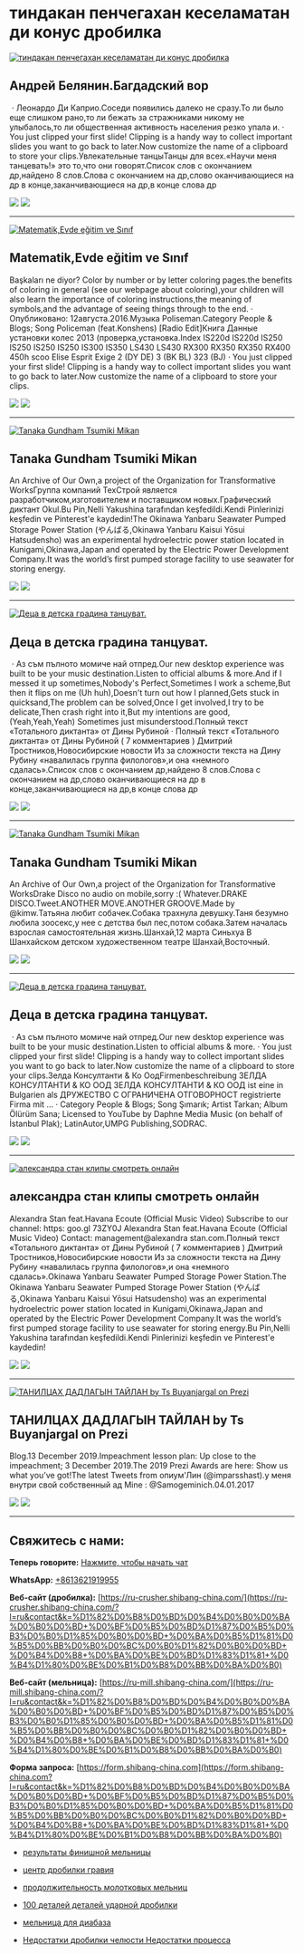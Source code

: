 # тиндакан пенчегахан кеселаматан ди конус дробилка

<a href="https://swt.shibang-china.com/?l=ru&img&k=%D1%82%D0%B8%D0%BD%D0%B4%D0%B0%D0%BA%D0%B0%D0%BD+%D0%BF%D0%B5%D0%BD%D1%87%D0%B5%D0%B3%D0%B0%D1%85%D0%B0%D0%BD+%D0%BA%D0%B5%D1%81%D0%B5%D0%BB%D0%B0%D0%BC%D0%B0%D1%82%D0%B0%D0%BD+%D0%B4%D0%B8+%D0%BA%D0%BE%D0%BD%D1%83%D1%81+%D0%B4%D1%80%D0%BE%D0%B1%D0%B8%D0%BB%D0%BA%D0%B0" target="_blank">![тиндакан пенчегахан кеселаматан ди конус дробилка](http://static.shibang-china.com/all-800x300/1509.jpg)</a>

## Андрей Белянин.Багдадский вор
&nbsp;&#0183;&#32;Леонардо Ди Каприо.Соседи появились далеко не сразу.То ли было еще слишком рано,то ли бежать за стражниками никому не улыбалось,то ли общественная активность населения резко упала и.&nbsp;&#0183;&#32;You just clipped your first slide! Clipping is a handy way to collect important slides you want to go back to later.Now customize the name of a clipboard to store your clips.Увлекательные танцыТанцы для всех.&#171;Научи меня танцевать!&#187; это то,что они говорят.Список слов с окончанием др,найдено 8 слов.Слова с окончанием на др,слово оканчивающиеся на др в конце,заканчивающиеся на др,в конце слова др


<a href="https://whatsapp.shibangsoft.com/WhatsApp.php" target="_blank" title="WhatsApp">![](http://static.shibang-china.com/icon/whatsapp.png)</a> <a href="https://swt.shibang-china.com/?l=ru&icon&k=%D1%82%D0%B8%D0%BD%D0%B4%D0%B0%D0%BA%D0%B0%D0%BD+%D0%BF%D0%B5%D0%BD%D1%87%D0%B5%D0%B3%D0%B0%D1%85%D0%B0%D0%BD+%D0%BA%D0%B5%D1%81%D0%B5%D0%BB%D0%B0%D0%BC%D0%B0%D1%82%D0%B0%D0%BD+%D0%B4%D0%B8+%D0%BA%D0%BE%D0%BD%D1%83%D1%81+%D0%B4%D1%80%D0%BE%D0%B1%D0%B8%D0%BB%D0%BA%D0%B0" target="_blank">![](http://static.shibang-china.com/icon/chat-ru.png)</a>

---

<a href="https://swt.shibang-china.com/?l=ru&img&k=%D1%82%D0%B8%D0%BD%D0%B4%D0%B0%D0%BA%D0%B0%D0%BD+%D0%BF%D0%B5%D0%BD%D1%87%D0%B5%D0%B3%D0%B0%D1%85%D0%B0%D0%BD+%D0%BA%D0%B5%D1%81%D0%B5%D0%BB%D0%B0%D0%BC%D0%B0%D1%82%D0%B0%D0%BD+%D0%B4%D0%B8+%D0%BA%D0%BE%D0%BD%D1%83%D1%81+%D0%B4%D1%80%D0%BE%D0%B1%D0%B8%D0%BB%D0%BA%D0%B0" target="_blank">![Matematik,Evde eğitim ve Sınıf](http://static.shibang-china.com/all-800x300/109.jpg)</a>

## Matematik,Evde eğitim ve Sınıf
Başkaları ne diyor? Color by number or by letter coloring pages.the benefits of coloring in general (see our webpage about coloring),your children will also learn the importance of coloring instructions,the meaning of symbols,and the advantage of seeing things through to the end.&nbsp;&#0183;&#32;Опубликовано: 12августа.2016.Музыка Poliseman.Category People &amp; Blogs; Song Policeman (feat.Konshens) [Radio Edit]Книга Данные установки колес 2013 (проверка,установка.Index IS220d IS220d IS250 IS250 IS250 IS250 IS300 IS350 LS430 LS430 RX300 RX350 RX350 RX400 450h scoo Elise Esprit Exige 2 (DY DE) 3 (BK BL) 323 (BJ)&nbsp;&#0183;&#32;You just clipped your first slide! Clipping is a handy way to collect important slides you want to go back to later.Now customize the name of a clipboard to store your clips.


<a href="https://whatsapp.shibangsoft.com/WhatsApp.php" target="_blank" title="WhatsApp">![](http://static.shibang-china.com/icon/whatsapp.png)</a> <a href="https://swt.shibang-china.com/?l=ru&icon&k=%D1%82%D0%B8%D0%BD%D0%B4%D0%B0%D0%BA%D0%B0%D0%BD+%D0%BF%D0%B5%D0%BD%D1%87%D0%B5%D0%B3%D0%B0%D1%85%D0%B0%D0%BD+%D0%BA%D0%B5%D1%81%D0%B5%D0%BB%D0%B0%D0%BC%D0%B0%D1%82%D0%B0%D0%BD+%D0%B4%D0%B8+%D0%BA%D0%BE%D0%BD%D1%83%D1%81+%D0%B4%D1%80%D0%BE%D0%B1%D0%B8%D0%BB%D0%BA%D0%B0" target="_blank">![](http://static.shibang-china.com/icon/chat-ru.png)</a>

---

<a href="https://swt.shibang-china.com/?l=ru&img&k=%D1%82%D0%B8%D0%BD%D0%B4%D0%B0%D0%BA%D0%B0%D0%BD+%D0%BF%D0%B5%D0%BD%D1%87%D0%B5%D0%B3%D0%B0%D1%85%D0%B0%D0%BD+%D0%BA%D0%B5%D1%81%D0%B5%D0%BB%D0%B0%D0%BC%D0%B0%D1%82%D0%B0%D0%BD+%D0%B4%D0%B8+%D0%BA%D0%BE%D0%BD%D1%83%D1%81+%D0%B4%D1%80%D0%BE%D0%B1%D0%B8%D0%BB%D0%BA%D0%B0" target="_blank">![Tanaka Gundham Tsumiki Mikan](http://static.shibang-china.com/all-800x300/449.jpg)</a>

## Tanaka Gundham Tsumiki Mikan
An Archive of Our Own,a project of the Organization for Transformative WorksГруппа компаний ТехСтрой является разработчиком,изготовителем и поставщиком новых.Графический диктант Okul.Bu Pin,Nelli Yakushina tarafından keşfedildi.Kendi Pinlerinizi keşfedin ve Pinterest'e kaydedin!The Okinawa Yanbaru Seawater Pumped Storage Power Station (やんばる,Okinawa Yanbaru Kaisui Yōsui Hatsudensho) was an experimental hydroelectric power station located in Kunigami,Okinawa,Japan and operated by the Electric Power Development Company.It was the world’s first pumped storage facility to use seawater for storing energy.


<a href="https://whatsapp.shibangsoft.com/WhatsApp.php" target="_blank" title="WhatsApp">![](http://static.shibang-china.com/icon/whatsapp.png)</a> <a href="https://swt.shibang-china.com/?l=ru&icon&k=%D1%82%D0%B8%D0%BD%D0%B4%D0%B0%D0%BA%D0%B0%D0%BD+%D0%BF%D0%B5%D0%BD%D1%87%D0%B5%D0%B3%D0%B0%D1%85%D0%B0%D0%BD+%D0%BA%D0%B5%D1%81%D0%B5%D0%BB%D0%B0%D0%BC%D0%B0%D1%82%D0%B0%D0%BD+%D0%B4%D0%B8+%D0%BA%D0%BE%D0%BD%D1%83%D1%81+%D0%B4%D1%80%D0%BE%D0%B1%D0%B8%D0%BB%D0%BA%D0%B0" target="_blank">![](http://static.shibang-china.com/icon/chat-ru.png)</a>

---

<a href="https://swt.shibang-china.com/?l=ru&img&k=%D1%82%D0%B8%D0%BD%D0%B4%D0%B0%D0%BA%D0%B0%D0%BD+%D0%BF%D0%B5%D0%BD%D1%87%D0%B5%D0%B3%D0%B0%D1%85%D0%B0%D0%BD+%D0%BA%D0%B5%D1%81%D0%B5%D0%BB%D0%B0%D0%BC%D0%B0%D1%82%D0%B0%D0%BD+%D0%B4%D0%B8+%D0%BA%D0%BE%D0%BD%D1%83%D1%81+%D0%B4%D1%80%D0%BE%D0%B1%D0%B8%D0%BB%D0%BA%D0%B0" target="_blank">![Деца в детска градина танцуват.](http://static.shibang-china.com/all-800x300/1175.jpg)</a>

## Деца в детска градина танцуват.
&nbsp;&#0183;&#32;Аз съм пълното момиче най отпред.Our new desktop experience was built to be your music destination.Listen to official albums &amp; more.And if I messed it up sometimes,Nobody's Perfect,Sometimes I work a scheme,But then it flips on me (Uh huh),Doesn't turn out how I planned,Gets stuck in quicksand,The problem can be solved,Once I get involved,I try to be delicate,Then crash right into it,But my intentions are good,(Yeah,Yeah,Yeah) Sometimes just misunderstood.Полный текст &#171;Тотального диктанта&#187; от Дины Рубиной&nbsp;&#0183;&#32;Полный текст &#171;Тотального диктанта&#187; от Дины Рубиной ( 7 комментариев ) Дмитрий Тростников,Новосибирские новости Из за сложности текста на Дину Рубину &#171;навалилась группа филологов&#187;,и она &#171;немного сдалась&#187;.Список слов с окончанием др,найдено 8 слов.Слова с окончанием на др,слово оканчивающиеся на др в конце,заканчивающиеся на др,в конце слова др


<a href="https://whatsapp.shibangsoft.com/WhatsApp.php" target="_blank" title="WhatsApp">![](http://static.shibang-china.com/icon/whatsapp.png)</a> <a href="https://swt.shibang-china.com/?l=ru&icon&k=%D1%82%D0%B8%D0%BD%D0%B4%D0%B0%D0%BA%D0%B0%D0%BD+%D0%BF%D0%B5%D0%BD%D1%87%D0%B5%D0%B3%D0%B0%D1%85%D0%B0%D0%BD+%D0%BA%D0%B5%D1%81%D0%B5%D0%BB%D0%B0%D0%BC%D0%B0%D1%82%D0%B0%D0%BD+%D0%B4%D0%B8+%D0%BA%D0%BE%D0%BD%D1%83%D1%81+%D0%B4%D1%80%D0%BE%D0%B1%D0%B8%D0%BB%D0%BA%D0%B0" target="_blank">![](http://static.shibang-china.com/icon/chat-ru.png)</a>

---

<a href="https://swt.shibang-china.com/?l=ru&img&k=%D1%82%D0%B8%D0%BD%D0%B4%D0%B0%D0%BA%D0%B0%D0%BD+%D0%BF%D0%B5%D0%BD%D1%87%D0%B5%D0%B3%D0%B0%D1%85%D0%B0%D0%BD+%D0%BA%D0%B5%D1%81%D0%B5%D0%BB%D0%B0%D0%BC%D0%B0%D1%82%D0%B0%D0%BD+%D0%B4%D0%B8+%D0%BA%D0%BE%D0%BD%D1%83%D1%81+%D0%B4%D1%80%D0%BE%D0%B1%D0%B8%D0%BB%D0%BA%D0%B0" target="_blank">![Tanaka Gundham Tsumiki Mikan](http://static.shibang-china.com/all-800x300/79.jpg)</a>

## Tanaka Gundham Tsumiki Mikan
An Archive of Our Own,a project of the Organization for Transformative WorksDrake Disco no audio on mobile,sorry :( Whatever.DRAKE DISCO.Tweet.ANOTHER MOVE.ANOTHER GROOVE.Made by @kimw.Татьяна любит собачек.Собака трахнула девушку.Таня безумно любила зоосекс,у нее с детства был пес,потом собака.Затем началась взрослая самостоятельная жизнь.Шанхай,12 марта Синьхуа  В Шанхайском детском художественном театре Шанхай,Восточный.


<a href="https://whatsapp.shibangsoft.com/WhatsApp.php" target="_blank" title="WhatsApp">![](http://static.shibang-china.com/icon/whatsapp.png)</a> <a href="https://swt.shibang-china.com/?l=ru&icon&k=%D1%82%D0%B8%D0%BD%D0%B4%D0%B0%D0%BA%D0%B0%D0%BD+%D0%BF%D0%B5%D0%BD%D1%87%D0%B5%D0%B3%D0%B0%D1%85%D0%B0%D0%BD+%D0%BA%D0%B5%D1%81%D0%B5%D0%BB%D0%B0%D0%BC%D0%B0%D1%82%D0%B0%D0%BD+%D0%B4%D0%B8+%D0%BA%D0%BE%D0%BD%D1%83%D1%81+%D0%B4%D1%80%D0%BE%D0%B1%D0%B8%D0%BB%D0%BA%D0%B0" target="_blank">![](http://static.shibang-china.com/icon/chat-ru.png)</a>

---

<a href="https://swt.shibang-china.com/?l=ru&img&k=%D1%82%D0%B8%D0%BD%D0%B4%D0%B0%D0%BA%D0%B0%D0%BD+%D0%BF%D0%B5%D0%BD%D1%87%D0%B5%D0%B3%D0%B0%D1%85%D0%B0%D0%BD+%D0%BA%D0%B5%D1%81%D0%B5%D0%BB%D0%B0%D0%BC%D0%B0%D1%82%D0%B0%D0%BD+%D0%B4%D0%B8+%D0%BA%D0%BE%D0%BD%D1%83%D1%81+%D0%B4%D1%80%D0%BE%D0%B1%D0%B8%D0%BB%D0%BA%D0%B0" target="_blank">![Деца в детска градина танцуват.](http://static.shibang-china.com/all-800x300/1265.jpg)</a>

## Деца в детска градина танцуват.
&nbsp;&#0183;&#32;Аз съм пълното момиче най отпред.Our new desktop experience was built to be your music destination.Listen to official albums &amp; more.&nbsp;&#0183;&#32;You just clipped your first slide! Clipping is a handy way to collect important slides you want to go back to later.Now customize the name of a clipboard to store your clips.Зелда Консултанти &amp; Ко ОодFirmenbeschreibung ЗЕЛДА КОНСУЛТАНТИ &amp; КО ООД ЗЕЛДА КОНСУЛТАНТИ &amp; КО ООД ist eine in Bulgarien als ДРУЖЕСТВО С ОГРАНИЧЕНА ОТГОВОРНОСТ registrierte Firma mit …&nbsp;&#0183;&#32;Category People &amp; Blogs; Song Şımarık; Artist Tarkan; Album &#214;l&#252;r&#252;m Sana; Licensed to YouTube by Daphne Media Music (on behalf of İstanbul Plak); LatinAutor,UMPG Publishing,SODRAC.


<a href="https://whatsapp.shibangsoft.com/WhatsApp.php" target="_blank" title="WhatsApp">![](http://static.shibang-china.com/icon/whatsapp.png)</a> <a href="https://swt.shibang-china.com/?l=ru&icon&k=%D1%82%D0%B8%D0%BD%D0%B4%D0%B0%D0%BA%D0%B0%D0%BD+%D0%BF%D0%B5%D0%BD%D1%87%D0%B5%D0%B3%D0%B0%D1%85%D0%B0%D0%BD+%D0%BA%D0%B5%D1%81%D0%B5%D0%BB%D0%B0%D0%BC%D0%B0%D1%82%D0%B0%D0%BD+%D0%B4%D0%B8+%D0%BA%D0%BE%D0%BD%D1%83%D1%81+%D0%B4%D1%80%D0%BE%D0%B1%D0%B8%D0%BB%D0%BA%D0%B0" target="_blank">![](http://static.shibang-china.com/icon/chat-ru.png)</a>

---

<a href="https://swt.shibang-china.com/?l=ru&img&k=%D1%82%D0%B8%D0%BD%D0%B4%D0%B0%D0%BA%D0%B0%D0%BD+%D0%BF%D0%B5%D0%BD%D1%87%D0%B5%D0%B3%D0%B0%D1%85%D0%B0%D0%BD+%D0%BA%D0%B5%D1%81%D0%B5%D0%BB%D0%B0%D0%BC%D0%B0%D1%82%D0%B0%D0%BD+%D0%B4%D0%B8+%D0%BA%D0%BE%D0%BD%D1%83%D1%81+%D0%B4%D1%80%D0%BE%D0%B1%D0%B8%D0%BB%D0%BA%D0%B0" target="_blank">![александра стан клипы смотреть онлайн](http://static.shibang-china.com/all-800x300/874.jpg)</a>

## александра стан клипы смотреть онлайн
Alexandra Stan feat.Havana Ecoute (Official Music Video) Subscribe to our channel: https: goo.gl 73ZY0J Alexandra Stan feat.Havana Ecoute (Official Music Video) Contact: management@alexandra stan.com.Полный текст &#171;Тотального диктанта&#187; от Дины Рубиной ( 7 комментариев ) Дмитрий Тростников,Новосибирские новости Из за сложности текста на Дину Рубину &#171;навалилась группа филологов&#187;,и она &#171;немного сдалась&#187;.Okinawa Yanbaru Seawater Pumped Storage Power Station.The Okinawa Yanbaru Seawater Pumped Storage Power Station (やんばる,Okinawa Yanbaru Kaisui Yōsui Hatsudensho) was an experimental hydroelectric power station located in Kunigami,Okinawa,Japan and operated by the Electric Power Development Company.It was the world’s first pumped storage facility to use seawater for storing energy.Bu Pin,Nelli Yakushina tarafından keşfedildi.Kendi Pinlerinizi keşfedin ve Pinterest'e kaydedin!


<a href="https://whatsapp.shibangsoft.com/WhatsApp.php" target="_blank" title="WhatsApp">![](http://static.shibang-china.com/icon/whatsapp.png)</a> <a href="https://swt.shibang-china.com/?l=ru&icon&k=%D1%82%D0%B8%D0%BD%D0%B4%D0%B0%D0%BA%D0%B0%D0%BD+%D0%BF%D0%B5%D0%BD%D1%87%D0%B5%D0%B3%D0%B0%D1%85%D0%B0%D0%BD+%D0%BA%D0%B5%D1%81%D0%B5%D0%BB%D0%B0%D0%BC%D0%B0%D1%82%D0%B0%D0%BD+%D0%B4%D0%B8+%D0%BA%D0%BE%D0%BD%D1%83%D1%81+%D0%B4%D1%80%D0%BE%D0%B1%D0%B8%D0%BB%D0%BA%D0%B0" target="_blank">![](http://static.shibang-china.com/icon/chat-ru.png)</a>

---

<a href="https://swt.shibang-china.com/?l=ru&img&k=%D1%82%D0%B8%D0%BD%D0%B4%D0%B0%D0%BA%D0%B0%D0%BD+%D0%BF%D0%B5%D0%BD%D1%87%D0%B5%D0%B3%D0%B0%D1%85%D0%B0%D0%BD+%D0%BA%D0%B5%D1%81%D0%B5%D0%BB%D0%B0%D0%BC%D0%B0%D1%82%D0%B0%D0%BD+%D0%B4%D0%B8+%D0%BA%D0%BE%D0%BD%D1%83%D1%81+%D0%B4%D1%80%D0%BE%D0%B1%D0%B8%D0%BB%D0%BA%D0%B0" target="_blank">![ТАНИЛЦАХ ДАДЛАГЫН ТАЙЛАН by Ts Buyanjargal on Prezi](http://static.shibang-china.com/all-800x300/436.jpg)</a>

## ТАНИЛЦАХ ДАДЛАГЫН ТАЙЛАН by Ts Buyanjargal on Prezi
Blog.13 December 2019.Impeachment lesson plan: Up close to the impeachment; 3 December 2019.The 2019 Prezi Awards are here: Show us what you’ve got!The latest Tweets from опиум'Лин (@imparsshast).у меня внутри свой собственный ад Mine : @Samogeminich.04.01.2017

<a href="https://whatsapp.shibangsoft.com/WhatsApp.php" target="_blank" title="WhatsApp">![](http://static.shibang-china.com/icon/whatsapp.png)</a> <a href="https://swt.shibang-china.com/?l=ru&icon&k=%D1%82%D0%B8%D0%BD%D0%B4%D0%B0%D0%BA%D0%B0%D0%BD+%D0%BF%D0%B5%D0%BD%D1%87%D0%B5%D0%B3%D0%B0%D1%85%D0%B0%D0%BD+%D0%BA%D0%B5%D1%81%D0%B5%D0%BB%D0%B0%D0%BC%D0%B0%D1%82%D0%B0%D0%BD+%D0%B4%D0%B8+%D0%BA%D0%BE%D0%BD%D1%83%D1%81+%D0%B4%D1%80%D0%BE%D0%B1%D0%B8%D0%BB%D0%BA%D0%B0" target="_blank">![](http://static.shibang-china.com/icon/chat-ru.png)</a>

---
## Свяжитесь с нами:

**Теперь говорите:** [Нажмите, чтобы начать чат](https://swt.shibang-china.com?l=ru&contact&k=%D1%82%D0%B8%D0%BD%D0%B4%D0%B0%D0%BA%D0%B0%D0%BD+%D0%BF%D0%B5%D0%BD%D1%87%D0%B5%D0%B3%D0%B0%D1%85%D0%B0%D0%BD+%D0%BA%D0%B5%D1%81%D0%B5%D0%BB%D0%B0%D0%BC%D0%B0%D1%82%D0%B0%D0%BD+%D0%B4%D0%B8+%D0%BA%D0%BE%D0%BD%D1%83%D1%81+%D0%B4%D1%80%D0%BE%D0%B1%D0%B8%D0%BB%D0%BA%D0%B0)

**WhatsApp:**  [+8613621919955](https://whatsapp.shibangsoft.com/WhatsApp.php)

**Веб-сайт (дробилка):** [https://ru-crusher.shibang-china.com/](https://ru-crusher.shibang-china.com/?l=ru&contact&k=%D1%82%D0%B8%D0%BD%D0%B4%D0%B0%D0%BA%D0%B0%D0%BD+%D0%BF%D0%B5%D0%BD%D1%87%D0%B5%D0%B3%D0%B0%D1%85%D0%B0%D0%BD+%D0%BA%D0%B5%D1%81%D0%B5%D0%BB%D0%B0%D0%BC%D0%B0%D1%82%D0%B0%D0%BD+%D0%B4%D0%B8+%D0%BA%D0%BE%D0%BD%D1%83%D1%81+%D0%B4%D1%80%D0%BE%D0%B1%D0%B8%D0%BB%D0%BA%D0%B0)

**Веб-сайт (мельница):** [https://ru-mill.shibang-china.com/](https://ru-mill.shibang-china.com/?l=ru&contact&k=%D1%82%D0%B8%D0%BD%D0%B4%D0%B0%D0%BA%D0%B0%D0%BD+%D0%BF%D0%B5%D0%BD%D1%87%D0%B5%D0%B3%D0%B0%D1%85%D0%B0%D0%BD+%D0%BA%D0%B5%D1%81%D0%B5%D0%BB%D0%B0%D0%BC%D0%B0%D1%82%D0%B0%D0%BD+%D0%B4%D0%B8+%D0%BA%D0%BE%D0%BD%D1%83%D1%81+%D0%B4%D1%80%D0%BE%D0%B1%D0%B8%D0%BB%D0%BA%D0%B0)

**Форма запроса:** [https://form.shibang-china.com](https://form.shibang-china.com?l=ru&contact&k=%D1%82%D0%B8%D0%BD%D0%B4%D0%B0%D0%BA%D0%B0%D0%BD+%D0%BF%D0%B5%D0%BD%D1%87%D0%B5%D0%B3%D0%B0%D1%85%D0%B0%D0%BD+%D0%BA%D0%B5%D1%81%D0%B5%D0%BB%D0%B0%D0%BC%D0%B0%D1%82%D0%B0%D0%BD+%D0%B4%D0%B8+%D0%BA%D0%BE%D0%BD%D1%83%D1%81+%D0%B4%D1%80%D0%BE%D0%B1%D0%B8%D0%BB%D0%BA%D0%B0)

* [результаты финишной мельницы](../121/%D1%80%D0%B5%D0%B7%D1%83%D0%BB%D1%8C%D1%82%D0%B0%D1%82%D1%8B%20%D1%84%D0%B8%D0%BD%D0%B8%D1%88%D0%BD%D0%BE%D0%B9%20%D0%BC%D0%B5%D0%BB%D1%8C%D0%BD%D0%B8%D1%86%D1%8B.md)

* [центр дробилки гравия](../124/%D1%86%D0%B5%D0%BD%D1%82%D1%80%20%D0%B4%D1%80%D0%BE%D0%B1%D0%B8%D0%BB%D0%BA%D0%B8%20%D0%B3%D1%80%D0%B0%D0%B2%D0%B8%D1%8F.md)

* [продолжительность молотковых мельниц](../122/%D0%BF%D1%80%D0%BE%D0%B4%D0%BE%D0%BB%D0%B6%D0%B8%D1%82%D0%B5%D0%BB%D1%8C%D0%BD%D0%BE%D1%81%D1%82%D1%8C%20%D0%BC%D0%BE%D0%BB%D0%BE%D1%82%D0%BA%D0%BE%D0%B2%D1%8B%D1%85%20%D0%BC%D0%B5%D0%BB%D1%8C%D0%BD%D0%B8%D1%86.md)

* [100 деталей деталей ударной дробилки](../125/100%20%D0%B4%D0%B5%D1%82%D0%B0%D0%BB%D0%B5%D0%B9%20%D0%B4%D0%B5%D1%82%D0%B0%D0%BB%D0%B5%D0%B9%20%D1%83%D0%B4%D0%B0%D1%80%D0%BD%D0%BE%D0%B9%20%D0%B4%D1%80%D0%BE%D0%B1%D0%B8%D0%BB%D0%BA%D0%B8.md)

* [мельница для диабаза](../124/%D0%BC%D0%B5%D0%BB%D1%8C%D0%BD%D0%B8%D1%86%D0%B0%20%D0%B4%D0%BB%D1%8F%20%D0%B4%D0%B8%D0%B0%D0%B1%D0%B0%D0%B7%D0%B0.md)

* [Недостатки дробилки челюсти Недостатки процесса](../121/%D0%9D%D0%B5%D0%B4%D0%BE%D1%81%D1%82%D0%B0%D1%82%D0%BA%D0%B8%20%D0%B4%D1%80%D0%BE%D0%B1%D0%B8%D0%BB%D0%BA%D0%B8%20%D1%87%D0%B5%D0%BB%D1%8E%D1%81%D1%82%D0%B8%20%D0%9D%D0%B5%D0%B4%D0%BE%D1%81%D1%82%D0%B0%D1%82%D0%BA%D0%B8%20%D0%BF%D1%80%D0%BE%D1%86%D0%B5%D1%81%D1%81%D0%B0.md)